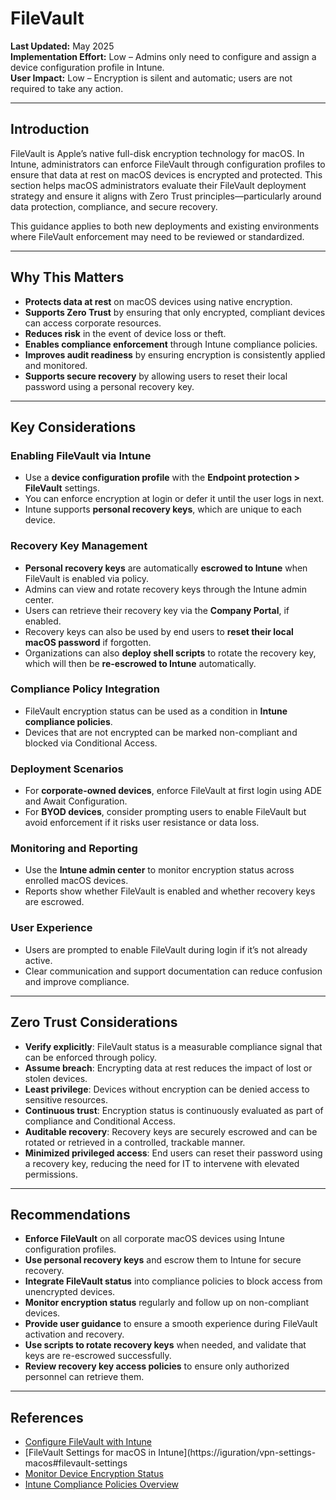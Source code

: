 # FileVault

**Last Updated:** May 2025  
**Implementation Effort:** Low – Admins only need to configure and assign a device configuration profile in Intune.  
**User Impact:** Low – Encryption is silent and automatic; users are not required to take any action.

---

## Introduction

FileVault is Apple’s native full-disk encryption technology for macOS. In Intune, administrators can enforce FileVault through configuration profiles to ensure that data at rest on macOS devices is encrypted and protected. This section helps macOS administrators evaluate their FileVault deployment strategy and ensure it aligns with Zero Trust principles—particularly around data protection, compliance, and secure recovery.

This guidance applies to both new deployments and existing environments where FileVault enforcement may need to be reviewed or standardized.

---

## Why This Matters

- **Protects data at rest** on macOS devices using native encryption.  
- **Supports Zero Trust** by ensuring that only encrypted, compliant devices can access corporate resources.  
- **Reduces risk** in the event of device loss or theft.  
- **Enables compliance enforcement** through Intune compliance policies.  
- **Improves audit readiness** by ensuring encryption is consistently applied and monitored.  
- **Supports secure recovery** by allowing users to reset their local password using a personal recovery key.  

---

## Key Considerations

### Enabling FileVault via Intune

- Use a **device configuration profile** with the **Endpoint protection > FileVault** settings.  
- You can enforce encryption at login or defer it until the user logs in next.  
- Intune supports **personal recovery keys**, which are unique to each device.  

### Recovery Key Management

- **Personal recovery keys** are automatically **escrowed to Intune** when FileVault is enabled via policy.  
- Admins can view and rotate recovery keys through the Intune admin center.  
- Users can retrieve their recovery key via the **Company Portal**, if enabled.  
- Recovery keys can also be used by end users to **reset their local macOS password** if forgotten.  
- Organizations can also **deploy shell scripts** to rotate the recovery key, which will then be **re-escrowed to Intune** automatically.  

### Compliance Policy Integration

- FileVault encryption status can be used as a condition in **Intune compliance policies**.  
- Devices that are not encrypted can be marked non-compliant and blocked via Conditional Access.  

### Deployment Scenarios

- For **corporate-owned devices**, enforce FileVault at first login using ADE and Await Configuration.  
- For **BYOD devices**, consider prompting users to enable FileVault but avoid enforcement if it risks user resistance or data loss.  

### Monitoring and Reporting

- Use the **Intune admin center** to monitor encryption status across enrolled macOS devices.  
- Reports show whether FileVault is enabled and whether recovery keys are escrowed.  

### User Experience

- Users are prompted to enable FileVault during login if it’s not already active.  
- Clear communication and support documentation can reduce confusion and improve compliance.  

---

## Zero Trust Considerations

- **Verify explicitly**: FileVault status is a measurable compliance signal that can be enforced through policy.  
- **Assume breach**: Encrypting data at rest reduces the impact of lost or stolen devices.  
- **Least privilege**: Devices without encryption can be denied access to sensitive resources.  
- **Continuous trust**: Encryption status is continuously evaluated as part of compliance and Conditional Access.  
- **Auditable recovery**: Recovery keys are securely escrowed and can be rotated or retrieved in a controlled, trackable manner.  
- **Minimized privileged access**: End users can reset their password using a recovery key, reducing the need for IT to intervene with elevated permissions.  

---

## Recommendations

- **Enforce FileVault** on all corporate macOS devices using Intune configuration profiles.  
- **Use personal recovery keys** and escrow them to Intune for secure recovery.  
- **Integrate FileVault status** into compliance policies to block access from unencrypted devices.  
- **Monitor encryption status** regularly and follow up on non-compliant devices.  
- **Provide user guidance** to ensure a smooth experience during FileVault activation and recovery.  
- **Use scripts to rotate recovery keys** when needed, and validate that keys are re-escrowed successfully.  
- **Review recovery key access policies** to ensure only authorized personnel can retrieve them.  

---

## References

- [Configure FileVault with Intune](https://learn.microsoft.com/en-us/mem/intune/protect/encrypt-devices)  
- [FileVault Settings for macOS in Intune](https://iguration/vpn-settings-macos#filevault-settings  
- [Monitor Device Encryption Status](https://learn.microsoft.com/en-us/mem/intune/protect/encryption-monitor)  
- [Intune Compliance Policies Overview](https://learn.microsoft.com/en-us/mem/intune/protect/compliance-policy-create)
